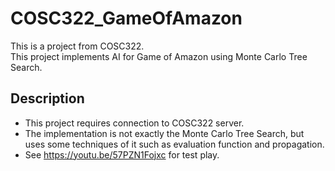 # COSC322_GameOfAmazon
This is a project from COSC322.  
This project implements AI for Game of Amazon using Monte Carlo Tree Search. 

## Description
- This project requires connection to COSC322 server. 
- The implementation is not exactly the Monte Carlo Tree Search, but uses some techniques of it such as evaluation function and propagation.  
- See https://youtu.be/57PZN1Fojxc for test play. 
